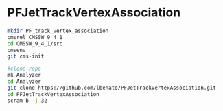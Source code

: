 # PFJetTrackVertexAssociation

```bash
mkdir PF_track_vertex_association
cmsrel CMSSW_9_4_1
cd CMSSW_9_4_1/src
cmsenv
git cms-init

#clone repo
mk Analyzer
cd Analyzer
git clone https://github.com/lbenato/PFJetTrackVertexAssociation.git
cd PFJetTrackVertexAssociation
scram b -j 32
```
